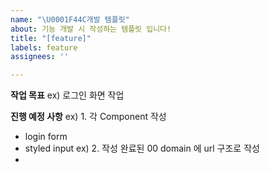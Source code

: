 ```yaml
---
name: "\U0001F44C개발 템플릿"
about: 기능 개발 시 작성하는 템플릿 입니다!
title: "[feature]"
labels: feature
assignees: ''

---
```


**작업 목표**
ex) 로그인 화면 작업

**진행 예정 사항**
ex) 1. 각 Component 작성
- login form
- styled input
ex) 2. 작성 완료된 00 domain 에 url 구조로 작성
-

